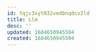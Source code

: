 ```yaml
---
id: tqjc3xyt032vedbnqdcv2ld
title: Llm
desc: ''
updated: 1684650945504
created: 1684650945504
---
```


